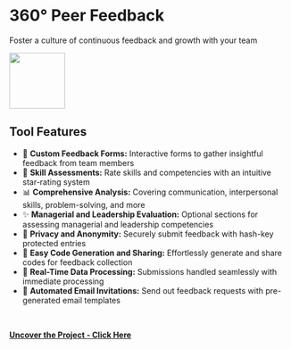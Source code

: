 #  360° Peer Feedback
Foster a culture of continuous feedback and growth with your team
<br>

<img src="https://github.com/tobwil/markdown_website/assets/72387477/526a3941-b546-49d0-a675-c97e3fcf5168" height="100">
<br>

## Tool Features

* 📝 **Custom Feedback Forms:** Interactive forms to gather insightful feedback from team members
* 🌟 **Skill Assessments:** Rate skills and competencies with an intuitive star-rating system
* 📊 **Comprehensive Analysis:** Covering communication, interpersonal skills, problem-solving, and more
* ✨ **Managerial and Leadership Evaluation:** Optional sections for assessing managerial and leadership competencies
* 🔐 **Privacy and Anonymity:** Securely submit feedback with hash-key protected entries
* 📨 **Easy Code Generation and Sharing:** Effortlessly generate and share codes for feedback collection
* 🔄 **Real-Time Data Processing:** Submissions handled seamlessly with immediate processing
* 🤖 **Automated Email Invitations:** Send out feedback requests with pre-generated email templates
<br>

**[<i class="fa-solid fa-up-right-from-square"></i> Uncover the Project - Click Here](https://a.picoapps.xyz/next-usually)**
